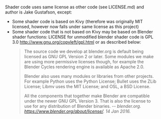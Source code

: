 Shader code uses same license as other code (see LICENSE.md) and author is Jake Gustafson,
except:
* Some shader code is based on Kivy (therefore was originally MIT licensed, however now falls under same license as this project)
* Some shader code that is not based on Kivy may be based on Blender shader functions:
  LICENSE for unmodified blender shader code is GPL 3.0 <http://www.gnu.org/copyleft/gpl.html> or as described below:
  >The source code we develop at blender.org is default being licensed as GNU GPL Version 2 or later. Some modules we make are using more permissive licenses though, for example the Blender Cycles rendering engine is available as Apache 2.0.
  >
  >Blender also uses many modules or libraries from other projects. For example Python uses the Python License; Bullet uses the ZLib License; Libmv uses the MIT License; and OSL, a BSD License.
  >
  >All the components that together make Blender are compatible under the newer GNU GPL Version 3. That is also the license to use for any distribution of Blender binaries.
  >-- <cite>blender.org. <https://www.blender.org/about/license/>. 14 Jan 2016.</cite>
